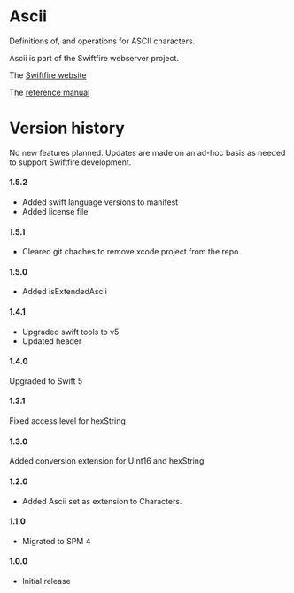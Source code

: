 # Ascii

Definitions of, and operations for ASCII characters.

Ascii is part of the Swiftfire webserver project.

The [Swiftfire website](http://swiftfire.nl)

The [reference manual](http://swiftfire.nl/projects/ascii/reference/index.html)

# Version history

No new features planned. Updates are made on an ad-hoc basis as needed to support Swiftfire development.

#### 1.5.2

- Added swift language versions to manifest
- Added license file

#### 1.5.1

- Cleared git chaches to remove xcode project from the repo

#### 1.5.0

- Added isExtendedAscii

#### 1.4.1

- Upgraded swift tools to v5
- Updated header

#### 1.4.0

Upgraded to Swift 5

#### 1.3.1

Fixed access level for hexString

#### 1.3.0

Added conversion extension for UInt16 and hexString

#### 1.2.0

- Added Ascii set as extension to Characters.

#### 1.1.0

- Migrated to SPM 4

#### 1.0.0

- Initial release
